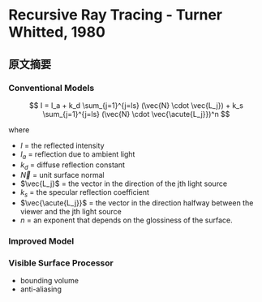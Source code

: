 # Recursive Ray Tracing - Turner Whitted, 1980

## 原文摘要

### Conventional Models

$$
I = I_a + k_d \sum_{j=1}^{j=ls} (\vec{N} \cdot \vec{L_j}) + k_s \sum_{j=1}^{j=ls} (\vec{N} \cdot \vec{\acute{L_j}})^n
$$

where
- $I$ = the reflected intensity
- $I_a$ = reflection due to ambient light
- $k_d$ = diffuse reflection constant
- $\vec{N}$ = unit surface normal
- $\vec{L_j}$ = the vector in the direction of the jth light source
- $k_s$ = the specular reflection coefficient
- $\vec{\acute{L_j}}$ = the vector in the direction halfway between the viewer and the jth light source
- $n$ = an exponent that depends on the glossiness of the surface.

### Improved Model

### Visible Surface Processor

- bounding volume
- anti-aliasing